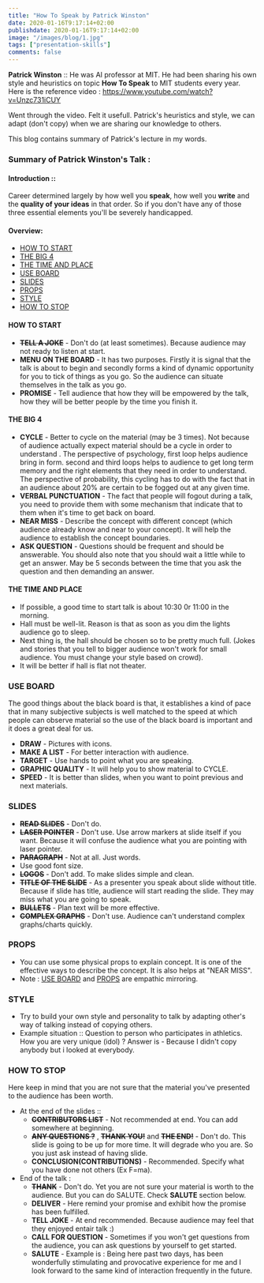```yaml
---
title: "How To Speak by Patrick Winston"
date: 2020-01-16T9:17:14+02:00
publishdate: 2020-01-16T9:17:14+02:00
image: "/images/blog/1.jpg"
tags: ["presentation-skills"]
comments: false
---
```

**Patrick Winston**  :: He was AI professor at MIT. He had been sharing his own style and heuristics on topic **How To Speak** to MIT students every year.
Here is the reference video : https://www.youtube.com/watch?v=Unzc731iCUY

Went through the video. Felt it usefull. Patrick's heuristics and style, we can adapt (don't copy) when we are sharing our knowledge to others.

This blog contains summary of Patrick's lecture in my words.

### Summary of Patrick Winston's Talk :

#### Introduction ::
Career determined largely by how well you **speak**, how well you **write** and the **quality of your ideas** in that order. So if you don't have any of those three essential elements you'll be severely handicapped.

#### Overview:

- [HOW TO START](#how-to-start)
- [THE BIG 4](#the-big-4)
- [THE TIME AND PLACE](#the-time-and-place)
- [USE BOARD](#use-board)
- [SLIDES](#slides)
- [PROPS](#props)
- [STYLE](#style)
- [HOW TO STOP](#how-to-stop)

#### HOW TO START

* **~~TELL A JOKE~~** - Don't do (at least sometimes). Because audience may not ready to listen at start.
* **MENU ON THE BOARD** - It has two purposes. Firstly it is signal that the talk is about to begin and secondly forms a kind of dynamic opportunity for you to tick of things as you go. So the audience can situate themselves in the talk as you go.
* **PROMISE** - Tell audience that how they will be empowered by the talk, how they will be better people by the time you finish it.

#### THE BIG 4

* **CYCLE** - Better to cycle on the material (may be 3 times). Not because of audience actually expect material should be a cycle in order to understand . The perspective of psychology, first loop helps audience bring in form. second and third loops helps to audience to get long term memory and the right elements that they need in order to understand. The perspective of probability, this cycling has to do with the fact that in an audience about 20% are certain to be fogged out at any given time.
* **VERBAL PUNCTUATION** - The fact that people will fogout during a talk, you need to provide them with some mechanism that indicate that to them when it's time to get back on board.
* **NEAR MISS** - Describe the concept with different concept (which audience already know and near to your concept). It will help the audience to establish the concept boundaries.
* **ASK QUESTION** - Questions should be frequent and should be answerable. You should also note that you should wait a little while to get an answer. May be 5 seconds between the time that you ask the question and then demanding an answer.

#### THE TIME AND PLACE

* If possible, a good time to start talk is about 10:30 0r 11:00 in the morning.
* Hall must be well-lit. Reason is that as soon as you dim the lights audience go to sleep.
* Next thing is, the hall should be chosen so to be pretty much full. (Jokes and stories that you tell to bigger audience won't work for small audience. You must change your style based on crowd).
* It will be better if hall is flat not theater.

### USE BOARD 
The good things about the black board is that, it establishes a kind of pace that in many subjective subjects is well matched to the speed at which people can observe material so the use of the black board is important and it does a great deal for us.
* **DRAW** - Pictures with icons.
* **MAKE A LIST** - For better interaction with audience.
* **TARGET** - Use hands to point what you are speaking.
* **GRAPHIC QUALITY** - It will help you to show material to CYCLE.
* **SPEED** - It is better than slides, when you want to point previous and next materials.
### SLIDES
* **~~READ SLIDES~~** - Don't do.
* **~~LASER POINTER~~** - Don't use. Use arrow markers at slide itself if you want. Because it will confuse the audience what you are pointing with laser pointer.
* **~~PARAGRAPH~~** - Not at all. Just words.
* Use good font size.
* **~~LOGOS~~** - Don't add. To make slides simple and clean.
* **~~TITLE OF THE SLIDE~~** - As a presenter you speak about slide without title. Because if slide has title, audience will start reading the slide. They may miss what you are going to speak. 
* **~~BULLETS~~** - Plan text will be more effective.
* **~~COMPLEX GRAPHS~~** - Don't use. Audience can't understand complex graphs/charts quickly.
### PROPS
* You can use some physical props to explain concept.  It is one of the effective ways to describe the concept. It is also helps at "NEAR MISS".
* Note :  [USE BOARD](#use-board) and [PROPS](#props) are empathic mirroring.
### STYLE
* Try to build your own style and personality to talk by adapting other's way of talking instead of copying others. 
* Example situation ::  Question to person who participates in athletics. How you are very unique (idol) ?  Answer is - Because I didn't copy anybody but i looked at everybody.
### HOW TO STOP
Here keep in mind that you are not sure that the material you've presented to the audience has been worth.
- At the end of the slides :: 
  - **~~CONTRIBUTORS LIST~~** -  Not recommended at end. You can add somewhere at beginning.
  - **~~ANY QUESTIONS ?~~**  , **~~THANK YOU!~~** and  **~~THE END!~~** - Don't do. This slide is going to be up for more time. It will degrade who you are. So you just ask instead of  having slide.
  - **CONCLUSION(CONTRIBUTIONS)** - Recommended. Specify what you have done not others (Ex F=ma).
- End of the talk :
  - **~~THANK~~** -  Don't do. Yet you are not sure your material is worth to the audience. But you can do SALUTE. Check **SALUTE** section below.
  - **DELIVER** -  Here remind your promise and exhibit how the promise has been fulfilled.
  - **TELL JOKE** - At end recommended. Because audience may feel that they  enjoyed entair talk :)
  - **CALL FOR QUESTION** - Sometimes if you won't get questions from the audience,  you can ask questions by yourself to get started.
  - **SALUTE** - Example is : Being here past two days, has been wonderfully stimulating and provocative experience for me and I look forward to the same kind of interaction frequently in the future.

